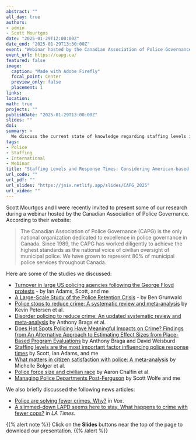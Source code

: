 ```yaml
---
abstract: ""
all_day: true
authors: 
- admin
- Scott Mourtgos
date: "2025-01-29T12:00:00Z"
date_end: "2025-01-29T13:30:00Z"
event: "Webinar hosted by the Canadian Association of Police Governance"
event_url: https://capg.ca/
featured: false
image:
  caption: "Made with Adobe Firefly"
  focal_point: Center
  preview_only: false
  placement: 1
links:
location: 
math: true
projects: ""
publishDate: "2025-01-29T13:00:00Z"
slides: ""
doi: 
summary: >
  We discuss the current state of knowledge regarding staffing levels in American policing 
tags: 
- Police
- Staffing
- International
- Webinar
title: "Staffing Levels and Response Times: Considering American-based Research"
url_code: ""
url_pdf: ""
url_slides: "https://jnix.netlify.app/slides/CAPG_2025"
url_video: ""
---
```


Scott Mourtgos and I were recently invited to present some of our research during a webinar hosted by the Canadian Association of Police Governance. According to their website: 

> The Canadian Association of Police Governance (CAPG) is the only national organization dedicated to excellence in police governance in Canada. Since 1989, the CAPG has worked diligently to achieve the highest standards as the national voice of civilian oversight of municipal police. We have grown to represent 80% of municipal police services throughout Canada.  

Here are some of the studies we discussed:

* [Turnover in large US policing agencies following the George Floyd protests](https://doi.org/10.1016/j.jcrimjus.2023.102105) - by Ian Adams, Scott, and me
* [A Large-Scale Study of the Police Retention Crisis](https://papers.ssrn.com/sol3/papers.cfm?abstract_id=4871954) - by Ben Grunwald
* [Police stops to reduce crime: A systematic review and meta‐analysis](https://onlinelibrary.wiley.com/doi/full/10.1002/cl2.1302) by Kevin Petersen et al.
* [Disorder policing to reduce crime: An updated systematic review and meta‐analysis](https://doi.org/10.1111/1745-9133.12667) by Anthony Braga et al.
* [Does Hot Spots Policing Have Meaningful Impacts on Crime? Findings from An Alternative Approach to Estimating Effect Sizes from Place-Based Program Evaluations](https://link.springer.com/article/10.1007/s10940-020-09481-7) by Anthony Braga and David Weisburd
* [Staffing levels are the most important factor influencing police response times](https://doi.org/10.1093/police/paae002) by Scott, Ian Adams, and me
* [What matters in citizen satisfaction with police: A meta-analysis](https://doi.org/10.1016/j.jcrimjus.2020.101760) by Michelle Bolger et al.
* [Police force size and civilian race](https://www.aeaweb.org/articles?id=10.1257/aeri.20200792) by Aaron Chalfin et al.
* [Managing Police Departments Post-Ferguson](https://hbr.org/2016/09/managing-police-departments-post-ferguson) by Scott Wolfe and me

We also briefly discussed the following news articles: 

* [Police are solving fewer crimes. Why?](https://www.vox.com/2023/12/23/24012514/police-crime-data-solve-rate-eddie-garcia-today-explained) in *Vox*. 
* [A slimmed-down LAPD seems here to stay. What happens to crime with fewer cops?](https://www.latimes.com/california/story/2025-01-24/slimmed-down-lapd) in *LA Times*.

{{% alert note %}}
Click on the **Slides** buttons near the top of the page to download our presentation.
{{% /alert %}}